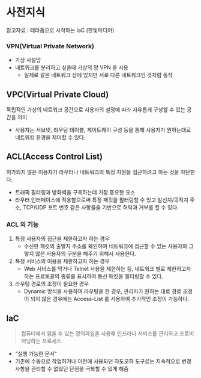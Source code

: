 # 사전지식

참고자료 : 테라폼으로 시작하는 IaC (한빛미디어)

### VPN(Virtual Private Network)
- 가상 사설망
- 네트워크를 분리하고 싶을때 가상의 망 VPN 을 사용
    - 실제로 같은 네트워크 상에 있지만 서로 다른 네트워크인 것처럼 동작


## VPC(Virtual Private Cloud)
독립적인 가상의 네트워크 공간으로 사용자의 설정에 따라 자유롭게 구성할 수 있는 공간을 의미
- 사용자는 서브넷, 라우팅 테이블, 게이트웨이 구성 등을 통해 사용자가 원하는대로 네트워킹 환경을 제어할 수 있다.


## ACL(Access Control List)
허가되지 않은 이용자가 라우터나 네트워크의 특정 자원을 접근하려고 하는 것을 차단한다.
- 트래픽 필터링과 방화벽을 구축하는데 가장 중요한 요소
- 라우터 인터페이스에 적용함으로써 특정 패킷을 필터링할 수 있고 발신지/목적지 주소, TCP/UDP 포트 번호 같은 사항들을 기반으로 허락과 거부를 할 수 있다.

### ACL 의 기능
1. 특정 사용자의 접근을 제한하고자 하는 경우
   - 수신한 패킷의 출발지 주소를 확인하여 네트워크에 접근할 수 있는 사용자와 그렇지 않은 사용자의 구분을 해주기 위해서 사용한다.
2. 특정 서비스의 이용을 제한하고자 하는 경우
   - Web 서비스를 막거나 Telnet 사용을 제한하는 등, 네트워크 별로 제한하고자 하는 프로토콜의 종류를 표시하여 통신 패킷을 필터링할 수 있다.
3. 라우팅 경로의 조정이 필요한 경우
   - Dynamic 방식을 사용하여 라우팅을 한 경우, 관리자가 원하는 대로 경로 조정이 되지 않은 경우에는 Access-List 를 사용하여 추가적인 조정이 가능하다.


## IaC
> 컴퓨터에서 읽을 수 있는 정의파일을 사용해 인프라나 서비스를 관리하고 프로비저닝하는 프로세스
- "실행 가능한 문서"
- 기존에 수동으로 작업하거나 이전에 사용되던 자도오하 도구로는 지속적으로 변경 사항을 관리할 수 없었던 단점을 극복할 수 있게 해줌

